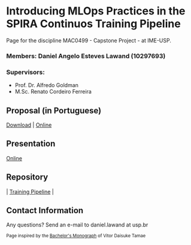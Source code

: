 #  Introducing MLOps Practices in the SPIRA Continuos Training Pipeline

Page for the discipline MAC0499 - Capstone Project - at IME-USP.

### **Members:** Daniel Angelo Esteves Lawand (10297693)

### **Supervisors:** 
  - Prof. Dr. Alfredo Goldman
  - M.Sc. Renato Cordeiro Ferreira

<!-- ### **Summary:**

Respiratory insufficiency is a symptom caused by the inadequate gas exchange performed by the respiratory system. [SPIRA](https://spira.ime.usp.br/coleta/) is a research project created during the COVID-19 pandemic to detect respiratory insufficiency via speech recognition based on Machine Learning models. The project is currently preparing to train a new generation of models that will be validated in hospitals with the help of medical personnel. Due to the demand for validation, one of the steps of this preparation phase is to build a new system that applies these models.
This monograph describes the planning, implementation and deployment of an intelligent distributed inference system that allows medical personnel to perform a respiratory insufficiency pre-diagnosis using the models created by SPIRA. The research shows the advantages in responsiveness and resilience obtained by adopting a reactive microservices architecture. Moreover, it emphasizes the importance of MLOps in modern Machine Learning Engineering through the lessons learned from the preliminary system. The impacts on quality obtained by following these principles are highlighted with the implementation of a pipeline and a registry to automate the deploy of new models in the final version of the inference system.  -->

## Proposal (in Portuguese)

[Download](./docs/proposal.pdf) | [Online](https://github.com/danlawand/MAC0499/blob/main/docs/proposal.pdf)

## Presentation

[Online](https://docs.google.com/presentation/d/1YwmEnBYANt809Q-RLivfO-HputAdU7U2H2g3XSCWky0/edit?usp=sharing)

<!-- ## Poster

[Download](./poster.pdf)

## Published Article

[Download](./cbsoft.pdf)

## Subjective Part

[Download](./subjective_part.pdf)

## Monograph

[Download](./Monograph.pdf) -->

## Repository

<!--| Description |
| --- |-->
| [Training Pipeline](https://github.com/spirabr/SPIRA-training) |


## Contact Information

Any questions? Send an e-mail to daniel.lawand at usp.br


<sub>Page inspired by the [Bachelor's Monograph](https://daitamae.github.io/MAC0499/) of Vitor Daisuke Tamae</sub>
